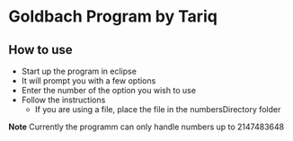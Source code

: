 # Goldbach Program by Tariq

## How to use

- Start up the program in eclipse
- It will prompt you with a few options
- Enter the number of the option you wish to use
- Follow the instructions
    - If you are using a file, place the file in the numbersDirectory folder

**Note** Currently the programm can only handle numbers up to 2147483648
